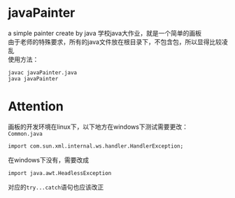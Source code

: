 # javaPainter
a simple painter create by java
学校java大作业，就是一个简单的画板<br>
由于老师的特殊要求，所有的java文件放在根目录下，不包含包，所以显得比较凌乱<br>
使用方法：
````
javac javaPainter.java
java javaPainter
````

# Attention
画板的开发环境在linux下，以下地方在windows下测试需要更改：<br>
`Common.java`
````
import com.sun.xml.internal.ws.handler.HandlerException;
````
在windows下没有，需要改成
````
import java.awt.HeadlessException
````
对应的`try...catch`语句也应该改正
